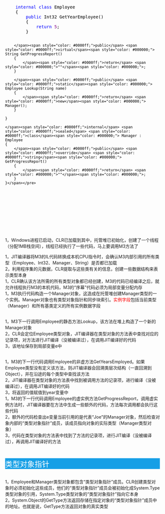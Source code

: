 <p>&nbsp;</p>
<div class="cnblogs_code">
<pre>    <span style="color: #0000ff;">internal</span> <span style="color: #0000ff;">class</span><span style="color: #000000;"> Employee
    {
        </span><span style="color: #0000ff;">public</span><span style="color: #000000;"> Int32 GetYearEmployee()
        {
            </span><span style="color: #0000ff;">return</span> <span style="color: #800080;">5</span><span style="color: #000000;">;
        }

        </span><span style="color: #0000ff;">public</span> <span style="color: #0000ff;">virtual</span><span style="color: #000000;"> String GetProgressReport()
        {
            </span><span style="color: #0000ff;">return</span> <span style="color: #800000;">""</span><span style="color: #000000;">;
        }

        </span><span style="color: #0000ff;">public</span> <span style="color: #0000ff;">static</span><span style="color: #000000;"> Employee Lookup(String name)
        {
            </span><span style="color: #0000ff;">return</span> <span style="color: #0000ff;">new</span><span style="color: #000000;"> Manager();
        }

    }

    </span><span style="color: #0000ff;">internal</span> <span style="color: #0000ff;">sealed</span> <span style="color: #0000ff;">class</span><span style="color: #000000;"> Manager : Employee
    {
        </span><span style="color: #0000ff;">public</span> <span style="color: #0000ff;">override</span> <span style="color: #0000ff;">string</span><span style="color: #000000;"> GetProgressReport()
        {
            </span><span style="color: #0000ff;">return</span> <span style="color: #800000;">""</span><span style="color: #000000;">;
        }
    }</span></pre>
</div>
<p>&nbsp;</p>
<p>&nbsp;</p>
<p>&nbsp;</p>
<p>&nbsp;</p>
<p><img src="http://images2015.cnblogs.com/blog/741594/201702/741594-20170220213042335-1003144365.jpg" alt="" /><br />1，Windows进程已启动，CLR已加载到其中，托管堆已初始化，创建了一个线程（分配1MB栈空间），线程已经执行了一些代码，马上要调用M3方法了</p>
<p> <img src="http://images2015.cnblogs.com/blog/741594/201702/741594-20170220213053179-1280715037.jpg" alt="" /><br />1，JIT编译器将M3的IL代码转换成本机CPU指令时，会确认M3内部引用的所有类型（Employee、Int32、Manager、String）是否都已加载<br />2，利用程序集的元数据，CLR提取与这些类有关的信息，创建一些数据结构来表示类型本身<br /> <img src="http://images2015.cnblogs.com/blog/741594/201702/741594-20170220213059632-1323061032.jpg" alt="" /><br />1，CLR确认该方法所需的所有类型对象都已经创建，M3的代码已经编译之后，就允许线程执行M3的本机代码，M3的&ldquo;序幕&rdquo;代码必须为局部变量分配内存<br /> <img src="http://images2015.cnblogs.com/blog/741594/201702/741594-20170220213106320-1145507971.jpg" alt="" /><br />1，M3执行代码构造一个Manager对象，这造成在托管堆创建Manager类型的一个实例。Manager对象也有类型对象指针和同步块索引。<span style="color: #ff0000;">实例字段</span>包括当前类型（Manager）和所有基类定义的所有实例数据字段</p>
<p><br /> <img src="http://images2015.cnblogs.com/blog/741594/201702/741594-20170220213113570-1008341275.jpg" alt="" /><br />1，M3下一行调用Employee的静态方法Lookup，该方法在堆上构造了一个新的Manager对象<br />2，CLR会定位Employee类型对象，JIT编译器在类型对象的方法表中查找对应的记录项，对方法进行JIT编译（没被编译过），在调用JIT编译好的代码<br />3，该地址保存到局部变量e中</p>
<p><br /> <img src="http://images2015.cnblogs.com/blog/741594/201702/741594-20170220213124445-1023965211.jpg" alt="" /><br />1，M3的下一行代码调用Employee的非虚方法GetYearsEmployed。如果Employee类型没有定义该方法，则JIT编译器会回溯类层次结构（一直回溯到Object），并在沿途的每个类型中查找该方法<br />2，JIT编译器在类型对象的方法表中找到被调用方法的记录项，进行编译（没被编译过），在调用JIT编译好的代码<br />3，将返回的值赋值到year变量中<br /> <img src="http://images2015.cnblogs.com/blog/741594/201702/741594-20170220213135382-1211226955.jpg" alt="" /><br />1，M3的下一行代码调用Employee的虚实例方法GetProgressReport，调用虚实例方法时，JIT编译器要在方法中生成一些额外的代码，方法每次调用都会执行这些代码<br />2，额外的代码检查出e变量当前引用的是代表&ldquo;Joe&rdquo;的Manager对象，然后检查对象内部的&ldquo;类型对象指针&rdquo;成员，该成员指向对象的实际类型（Manager类型对象）<br />3，代码在类型对象的方法表中找到了方法的记录项，进行JIT编译（没被编译过），再调用JIT编译好的方法</p>
<p>&nbsp;</p>
<p style="background-color: #169fe6;"><span style="font-size: 18pt; color: #ffffff;">类型对象指针</span></p>
<p><br /> <img src="http://images2015.cnblogs.com/blog/741594/201702/741594-20170220213143601-1190701712.jpg" alt="" /><br />1，Employee和Manager类型对象都包含&ldquo;类型对象指针&rdquo;成员。CLR创建类型对象时必须初始化这些成员，他们的&ldquo;类型对象指针&rdquo;成员会被初始化成System.Type类型对象的引用，System.Type类型对象的&ldquo;类型对象指针&rdquo;指向它本身<br />2，System.Object的GetType方法返回存储在指定对象的&ldquo;类型对象指针&rdquo;成员中的地址。也就是说，GetType方法返回对象的真实类型</p>